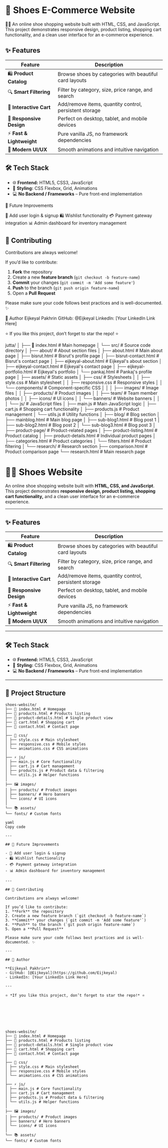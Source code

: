 # 👟 Shoes E-Commerce Website

🥿👟 An online shoe shopping website built with HTML, CSS, and JavaScript. This project demonstrates responsive design, product listing, shopping cart functionality, and a clean user interface for an e-commerce experience.

## ✨ Features

| Feature | Description |
|---------|-------------|
| 🛍️ **Product Catalog** | Browse shoes by categories with beautiful card layouts |
| 🔍 **Smart Filtering** | Filter by category, size, price range, and search |
| 🛒 **Interactive Cart** | Add/remove items, quantity control, persistent storage |
| 📱 **Responsive Design** | Perfect on desktop, tablet, and mobile devices |
| ⚡ **Fast & Lightweight** | Pure vanilla JS, no framework dependencies |
| 🎨 **Modern UI/UX** | Smooth animations and intuitive navigation |

## 🛠️ Tech Stack  

- 🌐 **Frontend:** HTML5, CSS3, JavaScript  
- 🎨 **Styling:** CSS Flexbox, Grid, Animations  
- 💻 **No Backend / Frameworks** – Pure front-end implementation  


🌟 Future Improvements

🔑 Add user login & signup
🛍️ Wishlist functionality
💳 Payment gateway integration
📊 Admin dashboard for inventory management

## 🤝 Contributing  

Contributions are always welcome!  

If you’d like to contribute:  
1. **Fork** the repository  
2. Create a new **feature branch** (`git checkout -b feature-name`)  
3. **Commit** your changes (`git commit -m 'Add some feature'`)  
4. **Push** to the branch (`git push origin feature-name`)  
5. Open a **Pull Request**  

Please make sure your code follows best practices and is well-documented. ✨ 


👤 Author
Eijkeyal Pakhrin
GitHub: @Eijkeyal
LinkedIn: [Your LinkedIn Link Here]

⭐ If you like this project, don’t forget to star the repo! ⭐





jutta/
│
├── 📄 index.html                    # Main homepage
│
└── src/                            # Source code directory
    │
    ├── about/                      # About section files
    │   ├── about.html              # Main about page
    │   ├── bisrut.html             # Bisrut's profile page
    │   ├── bisrut-contact.html     # Bisrut's contact page
    │   ├── eijkeyal-about.html     # Eijkeyal's about section
    │   ├── eijkeyal-contact.html   # Eijkeyal's contact page
    │   ├── eijkeyal-portfolio.html # Eijkeyal's portfolio
    │   └── pankaj.html             # Pankaj's profile page
    │
    ├── assets/                     # Static assets
    │   ├── css/                    # Stylesheets
    │   │   ├── style.css           # Main stylesheet
    │   │   ├── responsive.css      # Responsive styles
    │   │   └── components/         # Component-specific CSS
    │   │
    │   ├── images/                 # Image files
    │   │   ├── products/           # Product images
    │   │   ├── team/               # Team member photos
    │   │   ├── icons/              # UI icons
    │   │   └── banners/            # Website banners
    │   │
    │   └── js/                     # JavaScript files
    │       ├── main.js             # Main JavaScript logic
    │       ├── cart.js             # Shopping cart functionality
    │       ├── products.js         # Product management
    │       └── utils.js            # Utility functions
    │
    ├── blog/                       # Blog section
    │   ├── mainblog.html           # Main blog page
    │   ├── sub-blog1.html          # Blog post 1
    │   ├── sub-blog2.html          # Blog post 2
    │   └── sub-blog3.html          # Blog post 3
    │
    ├── product-page/               # Product-related pages
    │   ├── product-listing.html    # Product catalog
    │   ├── product-details.html    # Individual product pages
    │   ├── categories.html         # Product categories
    │   └── filters.html            # Product filtering
    │
    └── research/                   # Research section
        ├── comparison.html         # Product comparison page
        └── research.html           # Main research page




# 🥿👟 Shoes Website  

An online shoe shopping website built with **HTML, CSS, and JavaScript**.  
This project demonstrates **responsive design, product listing, shopping cart functionality,** and a clean user interface for an e-commerce experience.  

---

## ✨ Features  

| Feature              | Description |
|-----------------------|-------------|
| 🛍️ **Product Catalog** | Browse shoes by categories with beautiful card layouts |
| 🔍 **Smart Filtering** | Filter by category, size, price range, and search |
| 🛒 **Interactive Cart** | Add/remove items, quantity control, persistent storage |
| 📱 **Responsive Design** | Perfect on desktop, tablet, and mobile devices |
| ⚡ **Fast & Lightweight** | Pure vanilla JS, no framework dependencies |
| 🎨 **Modern UI/UX** | Smooth animations and intuitive navigation |

---

## 🛠️ Tech Stack  

- 🌐 **Frontend:** HTML5, CSS3, JavaScript  
- 🎨 **Styling:** CSS Flexbox, Grid, Animations  
- 💻 **No Backend / Frameworks** – Pure front-end implementation  

---

## 📂 Project Structure  
```text
shoes-website/
├── 📄 index.html # Homepage
├── 📄 products.html # Products listing
├── 📄 product-details.html # Single product view
├── 📄 cart.html # Shopping cart
├── 📄 contact.html # Contact page
│
├── 🎨 css/
│ ├── style.css # Main stylesheet
│ ├── responsive.css # Mobile styles
│ └── animations.css # CSS animations
│
├── ⚡ js/
│ ├── main.js # Core functionality
│ ├── cart.js # Cart management
│ ├── products.js # Product data & filtering
│ └── utils.js # Helper functions
│
├── 🖼️ images/
│ ├── products/ # Product images
│ ├── banners/ # Hero banners
│ └── icons/ # UI icons
│
└── 📚 assets/
└── fonts/ # Custom fonts

yaml
Copy code

---

## 🌟 Future Improvements  

- 🔑 Add user login & signup  
- 🛍️ Wishlist functionality  
- 💳 Payment gateway integration  
- 📊 Admin dashboard for inventory management  

---

## 🤝 Contributing  

Contributions are always welcome!  

If you’d like to contribute:  
1. **Fork** the repository  
2. Create a new feature branch (`git checkout -b feature-name`)  
3. **Commit** your changes (`git commit -m 'Add some feature'`)  
4. **Push** to the branch (`git push origin feature-name`)  
5. Open a **Pull Request**  

Please make sure your code follows best practices and is well-documented. ✨  

---

## 👤 Author  

**Eijkeyal Pakhrin**  
- GitHub: [@Eijkeyal](https://github.com/Eijkeyal)  
- LinkedIn: [Your LinkedIn Link Here]  

---

⭐ *If you like this project, don’t forget to star the repo!* ⭐







shoes-website/
├── 📄 index.html # Homepage
├── 📄 products.html # Products listing
├── 📄 product-details.html # Single product view
├── 📄 cart.html # Shopping cart
├── 📄 contact.html # Contact page
│
├── 🎨 css/
│ ├── style.css # Main stylesheet
│ ├── responsive.css # Mobile styles
│ └── animations.css # CSS animations
│
├── ⚡ js/
│ ├── main.js # Core functionality
│ ├── cart.js # Cart management
│ ├── products.js # Product data & filtering
│ └── utils.js # Helper functions
│
├── 🖼️ images/
│ ├── products/ # Product images
│ ├── banners/ # Hero banners
│ └── icons/ # UI icons
│
└── 📚 assets/
└── fonts/ # Custom fonts










